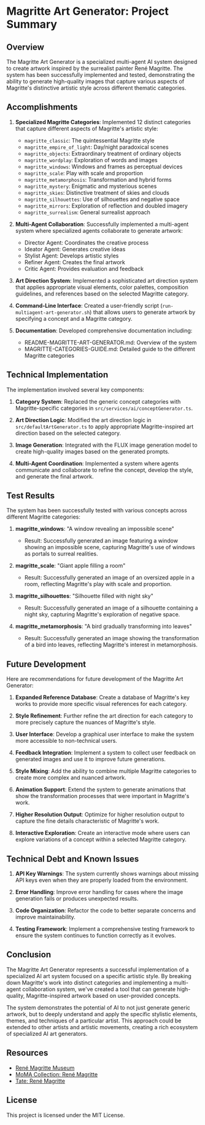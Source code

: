 # Magritte Art Generator: Project Summary

## Overview

The Magritte Art Generator is a specialized multi-agent AI system designed to create artwork inspired by the surrealist painter René Magritte. The system has been successfully implemented and tested, demonstrating the ability to generate high-quality images that capture various aspects of Magritte's distinctive artistic style across different thematic categories.

## Accomplishments

1. **Specialized Magritte Categories**: Implemented 12 distinct categories that capture different aspects of Magritte's artistic style:
   - `magritte_classic`: The quintessential Magritte style
   - `magritte_empire_of_light`: Day/night paradoxical scenes
   - `magritte_objects`: Extraordinary treatment of ordinary objects
   - `magritte_wordplay`: Exploration of words and images
   - `magritte_windows`: Windows and frames as perceptual devices
   - `magritte_scale`: Play with scale and proportion
   - `magritte_metamorphosis`: Transformation and hybrid forms
   - `magritte_mystery`: Enigmatic and mysterious scenes
   - `magritte_skies`: Distinctive treatment of skies and clouds
   - `magritte_silhouettes`: Use of silhouettes and negative space
   - `magritte_mirrors`: Exploration of reflection and doubled imagery
   - `magritte_surrealism`: General surrealist approach

2. **Multi-Agent Collaboration**: Successfully implemented a multi-agent system where specialized agents collaborate to generate artwork:
   - Director Agent: Coordinates the creative process
   - Ideator Agent: Generates creative ideas
   - Stylist Agent: Develops artistic styles
   - Refiner Agent: Creates the final artwork
   - Critic Agent: Provides evaluation and feedback

3. **Art Direction System**: Implemented a sophisticated art direction system that applies appropriate visual elements, color palettes, composition guidelines, and references based on the selected Magritte category.

4. **Command-Line Interface**: Created a user-friendly script (`run-multiagent-art-generator.sh`) that allows users to generate artwork by specifying a concept and a Magritte category.

5. **Documentation**: Developed comprehensive documentation including:
   - README-MAGRITTE-ART-GENERATOR.md: Overview of the system
   - MAGRITTE-CATEGORIES-GUIDE.md: Detailed guide to the different Magritte categories

## Technical Implementation

The implementation involved several key components:

1. **Category System**: Replaced the generic concept categories with Magritte-specific categories in `src/services/ai/conceptGenerator.ts`.

2. **Art Direction Logic**: Modified the art direction logic in `src/defaultArtGenerator.ts` to apply appropriate Magritte-inspired art direction based on the selected category.

3. **Image Generation**: Integrated with the FLUX image generation model to create high-quality images based on the generated prompts.

4. **Multi-Agent Coordination**: Implemented a system where agents communicate and collaborate to refine the concept, develop the style, and generate the final artwork.

## Test Results

The system has been successfully tested with various concepts across different Magritte categories:

1. **magritte_windows**: "A window revealing an impossible scene"
   - Result: Successfully generated an image featuring a window showing an impossible scene, capturing Magritte's use of windows as portals to surreal realities.

2. **magritte_scale**: "Giant apple filling a room"
   - Result: Successfully generated an image of an oversized apple in a room, reflecting Magritte's play with scale and proportion.

3. **magritte_silhouettes**: "Silhouette filled with night sky"
   - Result: Successfully generated an image of a silhouette containing a night sky, capturing Magritte's exploration of negative space.

4. **magritte_metamorphosis**: "A bird gradually transforming into leaves"
   - Result: Successfully generated an image showing the transformation of a bird into leaves, reflecting Magritte's interest in metamorphosis.

## Future Development

Here are recommendations for future development of the Magritte Art Generator:

1. **Expanded Reference Database**: Create a database of Magritte's key works to provide more specific visual references for each category.

2. **Style Refinement**: Further refine the art direction for each category to more precisely capture the nuances of Magritte's style.

3. **User Interface**: Develop a graphical user interface to make the system more accessible to non-technical users.

4. **Feedback Integration**: Implement a system to collect user feedback on generated images and use it to improve future generations.

5. **Style Mixing**: Add the ability to combine multiple Magritte categories to create more complex and nuanced artwork.

6. **Animation Support**: Extend the system to generate animations that show the transformation processes that were important in Magritte's work.

7. **Higher Resolution Output**: Optimize for higher resolution output to capture the fine details characteristic of Magritte's work.

8. **Interactive Exploration**: Create an interactive mode where users can explore variations of a concept within a selected Magritte category.

## Technical Debt and Known Issues

1. **API Key Warnings**: The system currently shows warnings about missing API keys even when they are properly loaded from the environment.

2. **Error Handling**: Improve error handling for cases where the image generation fails or produces unexpected results.

3. **Code Organization**: Refactor the code to better separate concerns and improve maintainability.

4. **Testing Framework**: Implement a comprehensive testing framework to ensure the system continues to function correctly as it evolves.

## Conclusion

The Magritte Art Generator represents a successful implementation of a specialized AI art system focused on a specific artistic style. By breaking down Magritte's work into distinct categories and implementing a multi-agent collaboration system, we've created a tool that can generate high-quality, Magritte-inspired artwork based on user-provided concepts.

The system demonstrates the potential of AI to not just generate generic artwork, but to deeply understand and apply the specific stylistic elements, themes, and techniques of a particular artist. This approach could be extended to other artists and artistic movements, creating a rich ecosystem of specialized AI art generators.

## Resources

- [René Magritte Museum](https://www.musee-magritte-museum.be)
- [MoMA Collection: René Magritte](https://www.moma.org/artists/3692)
- [Tate: René Magritte](https://www.tate.org.uk/art/artists/rene-magritte-1553)

## License

This project is licensed under the MIT License. 